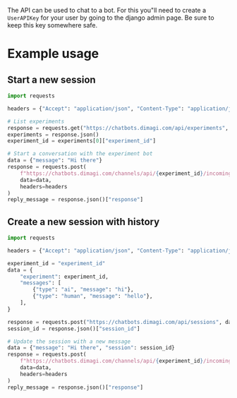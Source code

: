 The API can be used to chat to a bot. For this you"ll need to create a `UserAPIKey` for your user by going to the django admin page. Be sure to keep this key somewhere safe.

# Example usage

## Start a new session

```python
import requests

headers = {"Accept": "application/json", "Content-Type": "application/json", "X-Api-Key": "<api-key>"}

# List experiments
response = requests.get("https://chatbots.dimagi.com/api/experiments", headers=headers)
experiments = response.json()
experiment_id = experiments[0]["experiment_id"]

# Start a conversation with the experiment bot
data = {"message": "Hi there"}
response = requests.post(
    f"https://chatbots.dimagi.com/channels/api/{experiment_id}/incoming_message",
    data=data,
    headers=headers
)
reply_message = response.json()["response"]
```

## Create a new session with history

```python
import requests

headers = {"Accept": "application/json", "Content-Type": "application/json", "X-Api-Key": "<api-key>"}

experiment_id = "experiment_id"
data = {
    "experiment": experiment_id,
    "messages": [
        {"type": "ai", "message": "hi"},
        {"type": "human", "message": "hello"},
    ],
}

response = requests.post("https://chatbots.dimagi.com/api/sessions", data=data, headers=headers)
session_id = response.json()["session_id"]

# Update the session with a new message
data = {"message": "Hi there", "session": session_id}
response = requests.post(
    f"https://chatbots.dimagi.com/channels/api/{experiment_id}/incoming_message",
    data=data,
    headers=headers
)
reply_message = response.json()["response"]
```

